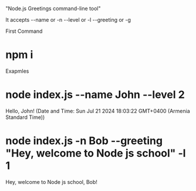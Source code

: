 "Node.js Greetings command-line tool"

It accepts  --name or -n
            --level or -l
            --greeting or -g



First Command 

# npm i 

Exapmles

# node index.js --name John --level 2
Hello, John! (Date and Time: Sun Jul 21 2024 18:03:22 GMT+0400 (Armenia Standard Time))


# node index.js -n Bob --greeting "Hey, welcome to Node js school" -l 1
Hey, welcome to Node js school, Bob!